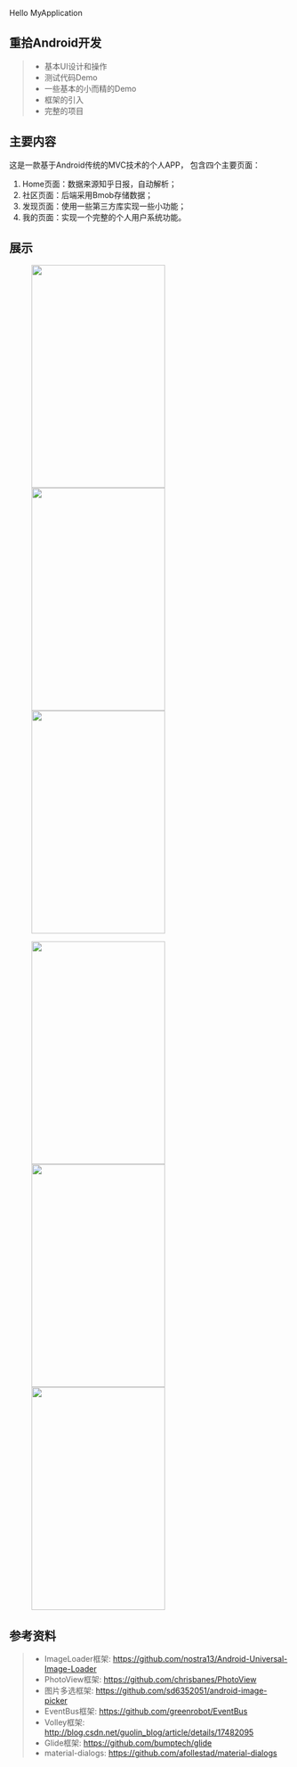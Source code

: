Hello MyApplication

## 重拾Android开发
> * 基本UI设计和操作
> * 测试代码Demo
> * 一些基本的小而精的Demo
> * 框架的引入
> * 完整的项目


## 主要内容

这是一款基于Android传统的MVC技术的个人APP， 包含四个主要页面：

1. Home页面：数据来源知乎日报，自动解析；
2. 社区页面：后端采用Bmob存储数据；
3. 发现页面：使用一些第三方库实现一些小功能；
4. 我的页面：实现一个完整的个人用户系统功能。


## 展示

<figure class="third">
    <img src="https://o8zyn0sct.qnssl.com/app_login.png" height="400" width="240">
    <img src="https://o8zyn0sct.qnssl.com/app_home.png" height="400" width="240">
    <img src="https://o8zyn0sct.qnssl.com/app_com.png" height="400" width="240">
</figure>

<figure class="third">
    <img src="https://o8zyn0sct.qnssl.com/app_find.png" height="400" width="240">
    <img src="https://o8zyn0sct.qnssl.com/app_me.png" height="400" width="240">
    <img src="https://o8zyn0sct.qnssl.com/app_register.png" height="400" width="240">
</figure>


## 参考资料

> * ImageLoader框架: https://github.com/nostra13/Android-Universal-Image-Loader
> * PhotoView框架: https://github.com/chrisbanes/PhotoView
> * 图片多选框架: https://github.com/sd6352051/android-image-picker
> * EventBus框架: https://github.com/greenrobot/EventBus
> * Volley框架: http://blog.csdn.net/guolin_blog/article/details/17482095
> * Glide框架: https://github.com/bumptech/glide
> * material-dialogs: https://github.com/afollestad/material-dialogs

